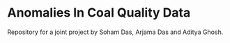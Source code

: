 # Anomalies In Coal Quality Data
Repository for a joint project by Soham Das, Arjama Das and Aditya Ghosh.
